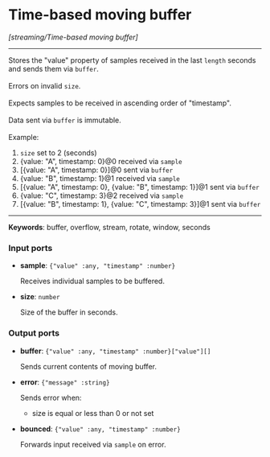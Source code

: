 # Time-based moving buffer

_[streaming/Time-based moving buffer]_

---

Stores the "value" property of samples received in the last `length` seconds and sends them via `buffer`.<br>
<br>
Errors on invalid `size`.<br>
<br>
Expects samples to be received in ascending order of "timestamp".<br>
<br>
Data sent via `buffer` is immutable.<br>
<br>
Example:<br>
1. `size` set to 2 (seconds)<br>
2. {value: "A", timestamp: 0}@0 received via `sample`<br>
3. [{value: "A", timestamp: 0}]@0 sent via `buffer`<br>
4. {value: "B", timestamp: 1}@1 received via `sample`<br>
5. [{value: "A", timestamp: 0}, {value: "B", timestamp: 1}]@1 sent via `buffer`<br>
6. {value: "C", timestamp: 3}@2 received via `sample`<br>
7. [{value: "B", timestamp: 1}, {value: "C", timestamp: 3}]@1 sent via `buffer`<br>

---

__Keywords__: buffer, overflow, stream, rotate, window, seconds

### Input ports

* __sample__: ` {"value" :any, "timestamp" :number} `

    Receives individual samples to be buffered.<br>


* __size__: ` number `

    Size of the buffer in seconds.<br>

### Output ports

* __buffer__: ` {"value" :any, "timestamp" :number}["value"][] `

    Sends current contents of moving buffer.<br>


* __error__: ` {"message" :string} `

    Sends error when:<br>
    * size is equal or less than 0 or not set<br>


* __bounced__: ` {"value" :any, "timestamp" :number} `

    Forwards input received via `sample` on error.<br>

